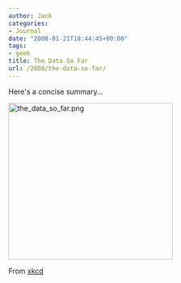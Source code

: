 ```yaml
---
author: Jack
categories:
- Journal
date: "2008-01-21T18:44:45+00:00"
tags:
- geek
title: The Data So Far
url: /2008/the-data-so-far/
---
```


Here's a concise summary&#8230;

<img src="/files/the_data_so_far.png" alt="the_data_so_far.png" border="0" width="325" height="310" />

From [xkcd][1]

 [1]: http://www.xkcd.com/373/